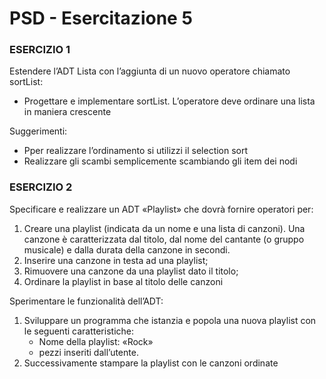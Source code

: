 # PSD - Esercitazione 5

### ESERCIZIO 1
Estendere l’ADT Lista con l’aggiunta di un nuovo operatore chiamato sortList:
- Progettare e implementare sortList. L’operatore deve ordinare una lista in maniera crescente

Suggerimenti:
- Pper realizzare l’ordinamento si utilizzi il selection sort
- Realizzare gli scambi semplicemente scambiando gli item dei nodi

### ESERCIZIO 2
Specificare e realizzare un ADT «Playlist» che dovrà fornire operatori per:
1. Creare una playlist (indicata da un nome e una lista di canzoni). Una canzone è caratterizzata dal titolo, dal nome del cantante (o gruppo musicale) e dalla durata della canzone in secondi.
2. Inserire una canzone in testa ad una playlist;
3. Rimuovere una canzone da una playlist dato il titolo;
4. Ordinare la playlist in base al titolo delle canzoni

Sperimentare le funzionalità dell’ADT:
1. Sviluppare un programma che istanzia e popola una nuova playlist con le seguenti caratteristiche:
	- Nome della playlist: «Rock»
	- pezzi inseriti dall’utente.
2. Successivamente stampare la playlist con le canzoni ordinate
